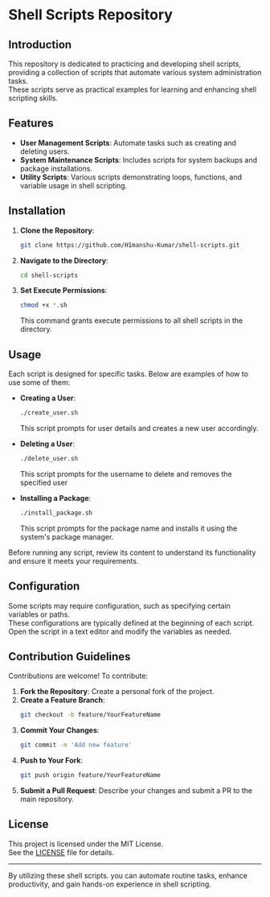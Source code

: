 # Shell Scripts Repository

## Introduction

This repository is dedicated to practicing and developing shell scripts, providing a collection of scripts that automate various system administration tasks.  
These scripts serve as practical examples for learning and enhancing shell scripting skills.

## Features

- **User Management Scripts**: Automate tasks such as creating and deleting users.
- **System Maintenance Scripts**: Includes scripts for system backups and package installations.
- **Utility Scripts**: Various scripts demonstrating loops, functions, and variable usage in shell scripting.

## Installation

1. **Clone the Repository**:
   ```bash
   git clone https://github.com/H1manshu-Kumar/shell-scripts.git
   ```

2. **Navigate to the Directory**:
   ```bash
   cd shell-scripts
   ```

3. **Set Execute Permissions**:
   ```bash
   chmod +x *.sh
   ```
   This command grants execute permissions to all shell scripts in the directory.

## Usage

Each script is designed for specific tasks. Below are examples of how to use some of them:

- **Creating a User**:
  ```bash
  ./create_user.sh
  ```
  This script prompts for user details and creates a new user accordingly.

- **Deleting a User**:
  ```bash
  ./delete_user.sh
  ```
  This script prompts for the username to delete and removes the specified user

- **Installing a Package**:
  ```bash
  ./install_package.sh
  ```
  This script prompts for the package name and installs it using the system's package manager.

Before running any script, review its content to understand its functionality and ensure it meets your requirements.

## Configuration

Some scripts may require configuration, such as specifying certain variables or paths.  
These configurations are typically defined at the beginning of each script.  
Open the script in a text editor and modify the variables as needed.

## Contribution Guidelines

Contributions are welcome! To contribute:

1. **Fork the Repository**: Create a personal fork of the project.
2. **Create a Feature Branch**:
   ```bash
   git checkout -b feature/YourFeatureName
   ```
3. **Commit Your Changes**:
   ```bash
   git commit -m 'Add new feature'
   ```
4. **Push to Your Fork**:
   ```bash
   git push origin feature/YourFeatureName
   ```
5. **Submit a Pull Request**: Describe your changes and submit a PR to the main repository.

## License

This project is licensed under the MIT License.  
See the [LICENSE](https://github.com/H1manshu-Kumar/shell-scripts/blob/main/LICENSE) file for details.

---

By utilizing these shell scripts. you can automate routine tasks, enhance productivity, and gain hands-on experience in shell scripting.
